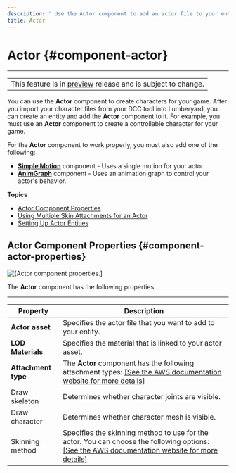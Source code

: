 ```yaml
---
description: ' Use the Actor component to add an actor file to your entity in &ALYlong;. '
title: Actor
---
```

# Actor {#component-actor}


****

|  |
| --- |
| This feature is in [preview](/docs/userguide/ly-glos-chap#preview) release and is subject to change\.  |

You can use the **Actor** component to create characters for your game\. After you import your character files from your DCC tool into Lumberyard, you can create an entity and add the **Actor** component to it\. For example, you must use an **Actor** component to create a controllable character for your game\.

For the **Actor** component to work properly, you must also add one of the following:
+ **[Simple Motion](/docs/userguide/components/simple-motion.md)** component - Uses a single motion for your actor\.
+ **[AnimGraph](/docs/userguide/components/animgraph.md)** component - Uses an animation graph to control your actor's behavior\.

**Topics**
+ [Actor Component Properties](#component-actor-properties)
+ [Using Multiple Skin Attachments for an Actor](/docs/userguide/components/actor-multiple-skin.md)
+ [Setting Up Actor Entities](/docs/userguide/components/actor-component-entity-setup.md)

## Actor Component Properties {#component-actor-properties}

![\[Actor component properties.\]](/images/userguide/component/actor_component_properties.png)

The **Actor** component has the following properties\.


****

| Property | Description |
| --- | --- |
|  **Actor asset**  |  Specifies the actor file that you want to add to your entity\.   |
|  **LOD Materials**  | Specifies the material that is linked to your actor asset\. |
|  **Attachment type**  |  The **Actor** component has the following attachment types: [\[See the AWS documentation website for more details\]](/docs/userguide/components/actor)  |
| Draw skeleton |  Determines whether character joints are visible\.   |
| Draw character |  Determines whether character mesh is visible\.  |
| Skinning method |  Specifies the skinning method to use for the actor\. You can choose the following options: [\[See the AWS documentation website for more details\]](/docs/userguide/components/actor)  |